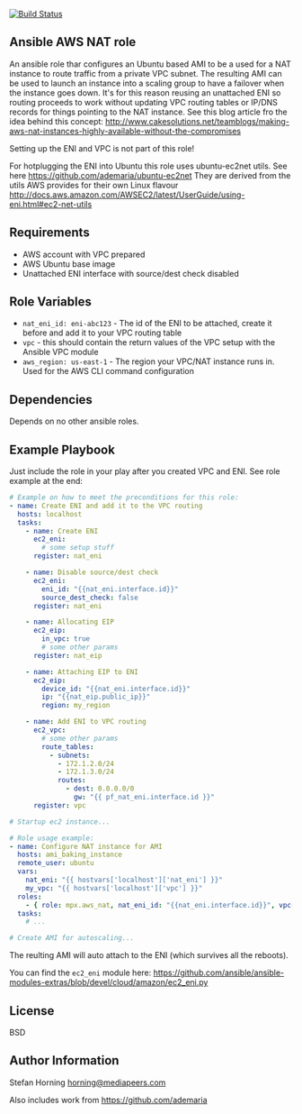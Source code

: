 [![Build Status](https://travis-ci.org/mediapeers/ansible-role-aws_nat.svg?branch=master)](https://travis-ci.org/mediapeers/ansible-role-aws_nat)

## Ansible AWS NAT role
An ansible role thar configures an Ubuntu based AMI to be a used for a
NAT instance to route traffic from a private VPC subnet.
The resulting AMI can be used to launch an instance into a scaling group to have a failover
when the instance goes down. It's for this reason reusing an unattached ENI so routing
proceeds to work without updating VPC routing tables or IP/DNS records for things pointing to the NAT instance.
See this blog article fro the idea behind this concept:
http://www.cakesolutions.net/teamblogs/making-aws-nat-instances-highly-available-without-the-compromises

Setting up the ENI and VPC is not part of this role!

For hotplugging the ENI into Ubuntu this role uses ubuntu-ec2net utils. See here https://github.com/ademaria/ubuntu-ec2net
They are derived from the utils AWS provides for their own Linux flavour http://docs.aws.amazon.com/AWSEC2/latest/UserGuide/using-eni.html#ec2-net-utils

## Requirements
- AWS account with VPC prepared
- AWS Ubuntu base image
- Unattached ENI interface with source/dest check disabled

## Role Variables
* `nat_eni_id: eni-abc123` - The id of the ENI to be attached, create it before and add it to your VPC routing table
* `vpc` - this should contain the return values of the VPC setup with the Ansible VPC module
* `aws_region: us-east-1` - The region your VPC/NAT instance runs in. Used for the AWS CLI command configuration

## Dependencies
Depends on no other ansible roles.

## Example Playbook
Just include the role in your play after you created VPC and ENI. See role example at the end:

```yaml
# Example on how to meet the preconditions for this role:
- name: Create ENI and add it to the VPC routing
  hosts: localhost
  tasks:
    - name: Create ENI
      ec2_eni:
        # some setup stuff
      register: nat_eni

    - name: Disable source/dest check
      ec2_eni:
        eni_id: "{{nat_eni.interface.id}}"
        source_dest_check: false
      register: nat_eni

    - name: Allocating EIP
      ec2_eip:
        in_vpc: true
        # some other params
      register: nat_eip

    - name: Attaching EIP to ENI
      ec2_eip:
        device_id: "{{nat_eni.interface.id}}"
        ip: "{{nat_eip.public_ip}}"
        region: my_region

    - name: Add ENI to VPC routing
      ec2_vpc:
        # some other params
        route_tables:
          - subnets:
            - 172.1.2.0/24
            - 172.1.3.0/24
            routes:
              - dest: 0.0.0.0/0
                gw: "{{ pf_nat_eni.interface.id }}"
      register: vpc

# Startup ec2 instance...

# Role usage example:
- name: Configure NAT instance for AMI
  hosts: ami_baking_instance
  remote_user: ubuntu
  vars:
    nat_eni: "{{ hostvars['localhost']['nat_eni'] }}"
    my_vpc: "{{ hostvars['localhost']['vpc'] }}"
  roles:
    - { role: mpx.aws_nat, nat_eni_id: "{{nat_eni.interface.id}}", vpc: "{{my_vpc}}", aws_region: 'us-west-1' }
  tasks:
    # ...

# Create AMI for autoscaling...
```
The reulting AMI will auto attach to the ENI (which survives all the reboots).

You can find the `ec2_eni` module here: https://github.com/ansible/ansible-modules-extras/blob/devel/cloud/amazon/ec2_eni.py

## License
BSD

## Author Information
Stefan Horning <horning@mediapeers.com>

Also includes work from https://github.com/ademaria
